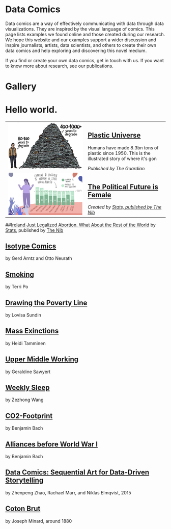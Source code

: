
# Data Comics

Data comics are a way of effectively communicating with data through data visualizations. They are inspired by the visual language of comics. This page lists examples we found online and those created during our research. We hope this website and our examples support a wider discussion and inspire journalists, artists, data scientists, and others to create their own data comics and help exploring and discovering this novel medium.

If you find or create your own data comics, get in touch with us. If you want to know more about research, see our publications.

# Gallery

<h1 id="test">
	Hello world.
</h1>

<table>
	<tr><td width="50%">
		<img src="teasers/plastic.png"/>
	</td><td><h2>
		<a href="https://www.theguardian.com/us-news/2019/jun/23/all-the-plastic-ever-made-study-comic">
		Plastic Universe
	</a></h2>	
		<p>Humans have made 8.3bn tons of plastic since 1950. This is the illustrated story of where it's gon</p> 
		<i>Published by The Guardian</i>
	</td></tr>
	<tr><td width="50%">
		<img src="teasers/women.png"/>
	</td><td><h2>
		<a href="https://thenib.com/the-political-future-is-female">
		The Political Future is Female
	</a></h2>	
		<i>Created by <a href="https://thenib.com/author/stats-x">Stats, published by <a href="https://thenib.com">The Nib</a></i>
	</td></tr>
</table>

##[Ireland Just Legalized Abortion. What About the Rest of the World](https://thenib.com/ireland-just-legalized-abortion-what-about-the-rest-of-the-world/?t=recent)
by [Stats](https://thenib.com/author/stats-x), published by [The Nib](https://thenib.com/)

## [Isotype Comics](isotype.html)
by Gerd Arntz and Otto Neurath

## [Smoking](smoking.html)
by Terri Po

## [Drawing the Poverty Line](poverty.html) 
by Lovisa Sundin

## [Mass Exinctions](massextinctions.html)
by Heidi Tamminen

## [Upper Middle Working](uppermiddle.html)
by Geraldine Sawyert

## [Weekly Sleep](weeklysleep.html)
by Zezhong Wang

## [CO2-Footprint](co2footprint.html)
by Benjamin Bach

## [Alliances before World War I](ww1.html)
by Benjamin Bach

## [Data Comics: Sequential Art for Data-Driven Storytelling](a7a70a9cc3dfdaec99f0c240a04830191827)
by Zhenpeng Zhao, Rachael Marr, and Niklas Elmqvist, 2015

## [Coton Brut](cotonbrut.html)
by Joseph Minard, around 1880
